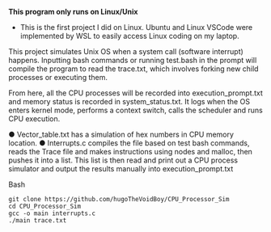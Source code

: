 **This program only runs on Linux/Unix**
- This is the first project I did on Linux. Ubuntu and Linux VSCode were implemented by WSL to easily access Linux coding on my laptop.

This project simulates Unix OS when a system call (software interrupt) happens. Inputting bash commands or running test.bash in the prompt will compile the program to read the trace.txt, which involves forking new child processes or executing them. 

From here, all the CPU processes will be recorded into execution_prompt.txt and memory status is recorded in system_status.txt. It logs when the OS enters kernel mode, performs a context switch, calls the scheduler and runs CPU execution.

●	Vector_table.txt has a simulation of hex numbers in CPU memory location.
●	Interrupts.c compiles the file based on test bash commands, reads the Trace file and makes instructions using nodes and malloc, then pushes it into a list. This list is then read and print out a CPU process simulator and output the results manually into execution_prompt.txt

Bash
```
git clone https://github.com/hugoTheVoidBoy/CPU_Processor_Sim
cd CPU_Processor_Sim
gcc -o main interrupts.c
./main trace.txt
 
```
